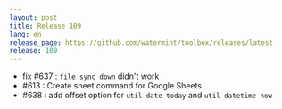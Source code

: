 ```yaml
---
layout: post
title: Release 109
lang: en
release_page: https://github.com/watermint/toolbox/releases/latest
release: 109
---
```


* fix #637 : `file sync down` didn't work
* #613 : Create sheet command for Google Sheets
* #638 : add offset option for `util date today` and `util datetime now`
